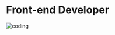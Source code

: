 


<h1 align="left">Front-end Developer</h1>


<img align="center" src="https://media1.giphy.com/media/RbDKaczqWovIugyJmW/giphy.gif?cid=790b7611573615d971b4f590e6feda9716d339bcf8df838c&rid=giphy.gif&ct=g" alt="coding" >

